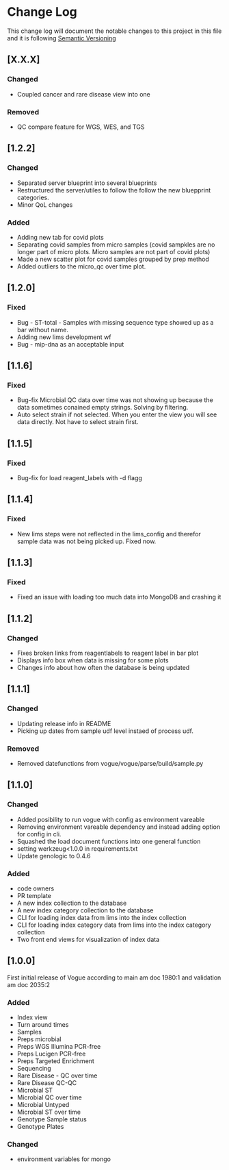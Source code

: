# Change Log

This change log will document the notable changes to this project in this file and it is following [Semantic Versioning](https://semver.org/)

## [X.X.X]

### Changed
- Coupled cancer and rare disease view into one

### Removed
- QC compare feature for WGS, WES, and TGS

## [1.2.2]

### Changed
- Separated server blueprint into several blueprints
- Restructured the server/utiles to follow the follow the new bluepprint categories.
- Minor QoL changes

### Added
- Adding new tab for covid plots
- Separating covid samples from micro samples (covid sampkles are no longer part of micro plots. Micro samples are not part of covid plots)
- Made a new scatter plot for covid samples grouped by prep method
- Added outliers to the micro_qc over time plot.

## [1.2.0]

### Fixed
- Bug - ST-total - Samples with missing sequence type showed up as a bar without name.
- Adding new lims development wf
- Bug - mip-dna as an acceptable input

## [1.1.6]

### Fixed
- Bug-fix Microbial QC data over time was not showing up because the data sometimes conained empty strings. Solving by filtering.
- Auto select strain if not selected. When you enter the view you will see data directly. Not have to select strain first.

## [1.1.5]

### Fixed
- Bug-fix for load reagent_labels with -d flagg

## [1.1.4]

### Fixed
- New lims steps were not reflected in the lims_config and therefor sample data was not being picked up. Fixed now.

## [1.1.3]

### Fixed
- Fixed an issue with loading too much data into MongoDB and crashing it

## [1.1.2]

### Changed
- Fixes broken links from reagentlabels to reagent label in bar plot
- Displays info box when data is missing for some plots
- Changes info about how often the database is being updated


## [1.1.1]

### Changed
- Updating release info in README
- Picking up dates from sample udf level instaed of process udf.

### Removed
- Removed datefunctions from vogue/vogue/parse/build/sample.py


## [1.1.0]

### Changed
- Added posibility to run vogue with config as environment vareable
- Removing environment vareable dependency and instead adding option for config in cli.
- Squashed the load document functions into one general function
- setting werkzeug<1.0.0 in requirements.txt
- Update genologic to 0.4.6

### Added
- code owners
- PR template
- A new index collection to the database
- A new index category collection to the database
- CLI for loading index data from lims into the index collection
- CLI for loading index category data from lims into the index category collection
- Two front end views for visualization of index data

## [1.0.0]
First initial release of Vogue according to main am doc 1980:1 and validation am doc 2035:2 

### Added
- Index view
- Turn around times
- Samples
- Preps microbial
- Preps WGS Illumina PCR-free
- Preps Lucigen PCR-free
- Preps Targeted Enrichment
- Sequencing
- Rare Disease - QC over time
- Rare Disease QC-QC
- Microbial  ST
- Microbial QC over time
- Microbial Untyped
- Microbial ST over time
- Genotype Sample status
- Genotype Plates

### Changed
- environment variables for mongo
